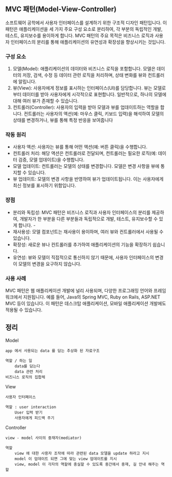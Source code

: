 ## MVC 패턴(Model-View-Controller)
소프트웨어 공학에서 사용자 인터페이스를 설계하기 위한 구조적 디자인 패턴입니다. 이 패턴은 애플리케이션을 세 가지 주요 구성 요소로 분리하여, 각 부분의 독립적인 개발, 테스트, 유지보수를 용이하게 합니다. MVC 패턴의 주요 목적은 비즈니스 로직과 사용자 인터페이스의 분리를 통해 애플리케이션의 유연성과 확장성을 향상시키는 것입니다.


### 구성 요소
1. 모델(Model): 애플리케이션의 데이터와 비즈니스 로직을 포함합니다. 모델은 데이터의 저장, 검색, 수정 등 데이터 관련 로직을 처리하며, 상태 변화를 뷰와 컨트롤러에 알립니다.
2. 뷰(View): 사용자에게 정보를 표시하는 인터페이스(UI)를 담당합니다. 뷰는 모델로부터 데이터를 받아 사용자에게 시각적으로 표현합니다. 일반적으로, 하나의 모델에 대해 여러 뷰가 존재할 수 있습니다.
3. 컨트롤러(Controller): 사용자의 입력을 받아 모델과 뷰를 업데이트하는 역할을 합니다. 컨트롤러는 사용자의 액션(예: 마우스 클릭, 키보드 입력)을 해석하여 모델의 상태를 변경하거나, 뷰를 통해 특정 반응을 보여줍니다


### 작동 원리

- 사용자 액션: 사용자는 뷰를 통해 어떤 액션(예: 버튼 클릭)을 수행합니다. 
- 컨트롤러 처리: 해당 액션은 컨트롤러로 전달되며, 컨트롤러는 필요한 로직(예: 데이터 검증, 모델 업데이트)을 수행합니다. 
- 모델 업데이트: 컨트롤러는 모델의 상태를 변경합니다. 모델은 변경 사항을 뷰에 통지할 수 있습니다. 
- 뷰 업데이트: 모델의 변경 사항을 반영하여 뷰가 업데이트됩니다. 이는 사용자에게 최신 정보를 표시하기 위함입니다.

### 장점
- 분리와 독립성: MVC 패턴은 비즈니스 로직과 사용자 인터페이스의 분리를 제공하여, 개발자가 한 부분을 다른 부분들과 독립적으로 개발, 테스트, 유지보수할 수 있게 합니다. -
- 재사용성: 모델 컴포넌트는 재사용이 용이하며, 여러 뷰와 컨트롤러에서 사용될 수 있습니다. 
- 확장성: 새로운 뷰나 컨트롤러를 추가하여 애플리케이션의 기능을 확장하기 쉽습니다. 
- 유연성: 뷰와 모델이 직접적으로 통신하지 않기 때문에, 사용자 인터페이스의 변경이 모델의 변경을 요구하지 않습니다.

### 사용 사례

MVC 패턴은 웹 애플리케이션 개발에 널리 사용되며, 다양한 프로그래밍 언어와 프레임워크에서 지원됩니다. 예를 들어, Java의 Spring MVC, Ruby on Rails, ASP.NET MVC 등이 있습니다. 이 패턴은 데스크탑 애플리케이션, 모바일 애플리케이션 개발에도 적용될 수 있습니다.


## 정리
Model

    app 에서 사용되는 data 를 담는 추상화 된 자료구조

    역할 / 하는 일
        data를 담는다
        data 관련 처리
    비즈니스 로직의 집합체

View

    사용자 인터페이스

    역할 : user interaction
        User 입력 받기
        사용자에게 피드백 주기

Controller

    view - model 사이의 중재자(mediator)

    역할
        view 에 대한 사용자 조작에 따라 관련된 data 모델을 update 하라고 지시
        model 이 업데이트 되면 그에 맞는 view 업데이트를 지시
        view, model 이 각자의 역할에 충실할 수 있도록 중간에서 중재, 길 안내 해주는 역할
